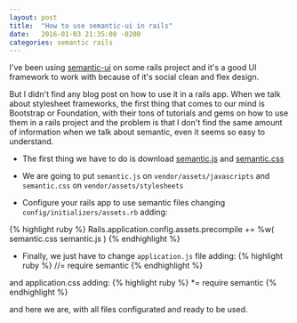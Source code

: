```yaml
---
layout: post
title:  "How to use semantic-ui in rails"
date:   2016-01-03 21:35:00 -0200
categories: semantic rails
---
```

I've been using [semantic-ui](http://semantic-ui.com/) on some rails project and it's a good UI framework to work with because of it's social clean and flex design.

But I didn't find any blog post on how to use it in a rails app. When we talk about stylesheet frameworks, the first thing that comes to our mind is Bootstrap or Foundation, with their tons of tutorials and gems on how to use them in a rails project and the problem is that I don't find the same amount of information when we talk about semantic, even it seems so easy to understand.

- The first thing we have to do is download [semantic.js](https://raw.githubusercontent.com/Semantic-Org/Semantic-UI-CSS/master/semantic.js) and [semantic.css](https://raw.githubusercontent.com/Semantic-Org/Semantic-UI-CSS/master/semantic.css)

- We are going to put `semantic.js` on `vendor/assets/javascripts` and `semantic.css` on `vendor/assets/stylesheets`

- Configure your rails app to use semantic files changing `config/initializers/assets.rb` adding:

{% highlight ruby %}
  Rails.application.config.assets.precompile += %w( semantic.css semantic.js )
{% endhighlight %}

- Finally, we just have to change `application.js` file adding:
{% highlight ruby %}
  //= require semantic
{% endhighlight %}

and application.css adding:
{% highlight ruby %}
  *= require semantic
{% endhighlight %}

and here we are, with all files configurated and ready to be used.
